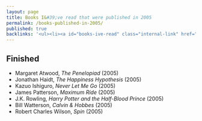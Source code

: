 ```yaml
---
layout: page
title: Books I&#39;ve read that were published in 2005
permalink: /books-published-in-2005/
published: true
backlinks: '<ul><li><a id="books-ive-read" class="internal-link" href="/books-ive-read/">Books I&#39;ve read</a></li></ul>'
---
```




## Finished 
* Margaret Atwood, _The Penelopiad_ (2005) 
* Jonathan Haidt, _The Happiness Hypothesis_ (2005) 
* Kazuo Ishiguro, _Never Let Me Go_ (2005) 
* James Patterson, _Maximum Ride_ (2005) 
* J.K. Rowling, _Harry Potter and the Half-Blood Prince_ (2005) 
* Bill Watterson, _Calvin & Hobbes_ (2005) 
* Robert Charles Wilson, _Spin_ (2005) 
